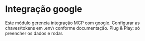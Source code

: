 # Integração google
Este módulo gerencia integração MCP com google.
Configurar as chaves/tokens em \.env\ conforme documentação.
Plug & Play: só preencher os dados e rodar.
